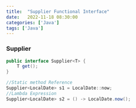 ```yaml
---
title:  "Supplier Functional Interface"
date:   2022-11-18 08:30:00
categories: ['Java']
tags: ['Java']
---
```




### Supplier
```java
public interface Supplier<T> {
    T get();
}
```

```java
//Static method Reference
Supplier<LocalDate> s1 = LocalDate::now;
//Lambda Expression
Supplier<LocalDate> s2 = () -> LocalDate.now();
```